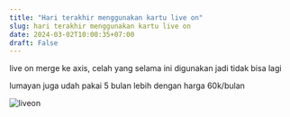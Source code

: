 ```yaml
---
title: "Hari terakhir menggunakan kartu live on"
slug: hari terakhir menggunakan kartu live on
date: 2024-03-02T10:00:35+07:00
draft: False
---
```


live on merge ke axis, celah yang selama ini digunakan jadi tidak bisa lagi

lumayan juga udah pakai 5 bulan lebih dengan harga 60k/bulan

![liveon](liveon.avif)